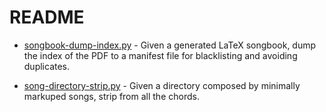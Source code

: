 # README

- [songbook-dump-index.py](songbook-dump-index.py) - Given a generated LaTeX songbook, dump the index of the PDF to a manifest file for blacklisting and avoiding duplicates.

- [song-directory-strip.py](song-directory-strip.py) - Given a directory composed by minimally markuped songs, strip from all the chords.
